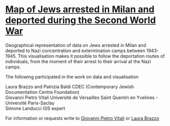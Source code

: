 # <a href="https://digitalkoine.github.io/map_milan_arrested/">Map of Jews arrested in Milan and deported during the Second World War </a>

Geographical representation of data on Jews arrested in Milan and deported to Nazi concentration and extermination camps between 1943-1945. This visualisation makes it possible to follow the deportation routes of individuals, from the moment of their arrest to their arrival at the Nazi camps. 

The following participated in the work on data and visualisation

Laura Brazzo and Patrizia Baldi CDEC (Contemporary Jewish Documentation Centre Foundation)<br>
Giovanni Pietro Vitali Université de Versailles Saint Quentin en Yvelines - Université Paris-Saclay<br>
Simone Landucci GIS expert<br>

For information or requests write to  <a href="mailto:giovannipietrovitali@gmail.com">Giovanni Pietro Vitali</a> or <a href="mailto:laurabrazzo@cdec.it">Laura Brazzo</a>
